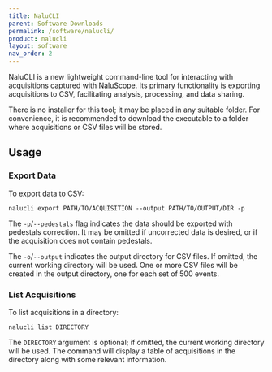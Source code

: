 ```yaml
---
title: NaluCLI
parent: Software Downloads
permalink: /software/nalucli/
product: nalucli
layout: software
nav_order: 2
---
```


NaluCLI is a new lightweight command-line tool for interacting with acquisitions captured with [NaluScope](/software/naluscope). Its primary functionality is exporting acquisitions to CSV, facilitating analysis, processing, and data sharing.

There is no installer for this tool; it may be placed in any suitable folder. For convenience, it is recommended to download the executable to a folder where acquisitions or CSV files will be stored.

## Usage


### Export Data
To export data to CSV:

```
nalucli export PATH/TO/ACQUISITION --output PATH/TO/OUTPUT/DIR -p
```

The `-p`/`--pedestals` flag indicates the data should be exported with pedestals correction. It may be omitted if uncorrected data is desired, or if the acquisition does not contain pedestals.

The `-o`/`--output` indicates the output directory for CSV files. If omitted, the current working directory will be used. One or more CSV files will be created in the output directory, one for each set of 500 events.

### List Acquisitions
To list acquisitions in a directory:

```
nalucli list DIRECTORY
```

The `DIRECTORY` argument is optional; if omitted, the current working directory will be used. The command will display a table of acquisitions in the directory along with some relevant information.
